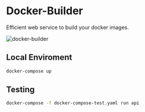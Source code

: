 # Docker-Builder
Efficient web service to build your docker images. 

![docker-builder](https://user-images.githubusercontent.com/25264748/80891934-9c7c6500-8cc7-11ea-8c19-8fb54e028b7f.jpg)

## Local Enviroment

```bash
docker-compose up
```

## Testing

```bash
docker-compose -f docker-compose-test.yaml run api
```